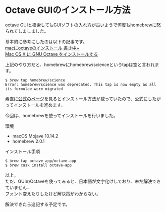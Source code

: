 # Octave GUIのインストール方法
octave GUIと検索してもGUIソフトの入れ方が古いようで何度もhomebrewに怒られてしましました。

基本的に参考にしたのは以下の記事です。  
[macにoctaveのインストール 書き中~](https://qiita.com/miyamotok0105/items/467ea9f4d22cdcdbb103)  
[Mac OS X に GNU Octave をインストールする](https://blog.amedama.jp/entry/2017/04/28/232547)

上記のやり方だと、homebrewにhomebrew/scienceというtapは空と言われます。

    $ brew tap homebrew/science
    Error: homebrew/science was deprecated. This tap is now empty as all its formulae were migrated

素直に[公式のページ](https://octave-app.org/)を見るとインストール方法が載っていたので、公式にしたがってインストールを進めます。

今回は、homebrewを使ってインストールを行いました。

環境
- macOS Mojave 10.14.2
- homebrew 2.0.1

インストール手順

    $ brew tap octave-app/octave-app
    $ brew cask install octave-app

以上。  
ただ、GUIのOctaveを使ってみると、日本語が文字化けしており、未だ解決できていません...  
フォント変えたりしたけど解決策がわからない。

解決できたら追記する予定です。
